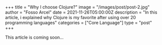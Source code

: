 +++
title = "Why I choose Clojure?"
image = "/images/post/post-2.jpg"
author = "Fosso Arcel"
date = 2021-11-26T05:00:00Z
description = "In this article, i explained why Clojure is my favorite after using over 20 programming languages"
categories = ["Core Language"]
type = "post"
+++

This article is coming soon...
